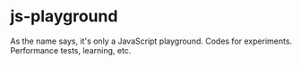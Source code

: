# js-playground

As the name says, it's only a JavaScript playground. Codes for experiments.
Performance tests, learning, etc.